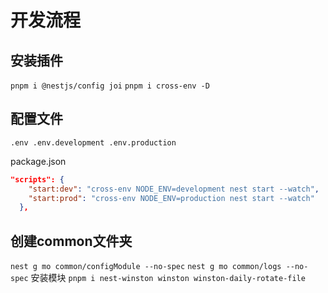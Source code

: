 # 开发流程

## 安装插件

`pnpm i @nestjs/config joi`
`pnpm i cross-env -D`

## 配置文件

`.env .env.development .env.production`

package.json

```json
"scripts": {
    "start:dev": "cross-env NODE_ENV=development nest start --watch",
    "start:prod": "cross-env NODE_ENV=production nest start --watch"
  },
```

## 创建common文件夹

`nest g mo common/configModule --no-spec`
`nest g mo common/logs --no-spec`
安装模块
`pnpm i nest-winston winston winston-daily-rotate-file`
